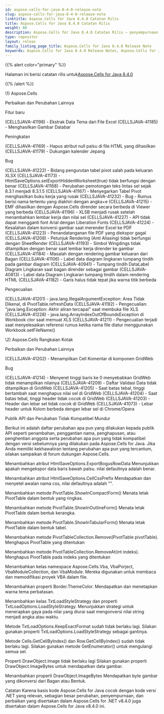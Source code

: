 ```yaml
---
id: aspose-cells-for-java-8-4-0-release-note
slug: aspose-cells-for-java-8-4-0-release-note
linktitle: Aspose.Cells for Java 8.4.0 Catatan Rilis
title: Aspose.Cells for Java 8.4.0 Catatan Rilis
weight: 80
description: Aspose.Cells for Java 8.4.0 Catatan Rilis – penyempurnaan terbaru, fitur baru, dan perbaikan
type: repositor
layout: releas
family_listing_page_title: Aspose.Cells for Java 8.4.0 Release Note
keywords: Aspose.Cells for Java 8.4.0 Release Notes, Aspose.Cells for Java 8.4.0 updates and fixe
---
```

{{% alert color="primary" %}} 

 Halaman ini berisi catatan rilis untuk[Aspose.Cells for Java 8.4.0](https://releases.aspose.com/cells/java/new-releases/aspose.cells-for-java-8.4.0/)

{{% /alert %}} 

\1) Aspose.Cells

Perbaikan dan Perubahan Lainnya

Fitur baru

(CELLSJAVA-41198) - Ekstrak Data Tema dari File Excel
(CELLSJAVA-41185) - Menghasilkan Gambar Databar

Peningkatan

(CELLSJAVA-41169) - Hapus atribut null palsu di file HTML yang dihasilkan
(CELLSJAVA-41179) - Dukungan kalender Jepang

Bug

(CELLSJAVA-41222) - Bidang pengurutan tabel pivot salah pada keluaran XLSX
(CELLSJAVA-41173) - HtmlSaveOptions.setExportHiddenWorksheet(true) tidak berfungsi dengan benar
(CELLSJAVA-41168) - Perubahan pemotongan teks lintas sel sejak 8.3.1 menjadi 8.3.1.5
(CELLSJAVA-41167) - Menyegarkan Tabel Pivot menghasilkan buku kerja yang rusak
(CELLSJAVA-41232) - Bug - Rumus berisi nama tertentu yang diakhiri dengan angka+e
(CELLSJAVA-41215) - EMF dihasilkan dengan Aspose.Cells dirender secara berbeda di Viewer yang berbeda
(CELLSJAVA-41196) - XLSB menjadi rusak setelah menambahkan lembar kerja dan nilai sel
(CELLSJAVA-41227) - API tidak dapat mengganti font Arial dengan Liberation Fonts
(CELLSJAVA-41224) - Kesalahan dalam konversi gambar saat merender Excel ke PDF
(CELLSJAVA-41223) - Penandatanganan file PDF yang diekspor gagal
(CELLSJAVA-41208) - Petunjuk Rendering (Anti Aliasing) tidak berfungsi dengan SheetRender
(CELLSJAVA-41193) - Simbol Wingdings tidak ditampilkan dengan benar saat lembar kerja dirender ke gambar
(CELLSJAVA-41184) - Masalah dengan rendering gambar keluaran dari Bagan
(CELLSJAVA-41106) - Label data diagram lingkaran tumpang tindih pada gambar diagram
(CELLSJAVA-40941) - Tumpang tindih DataLabel Diagram Lingkaran saat bagan dirender sebagai gambar
(CELLSJAVA-40813) - Label data Diagram Lingkaran tumpang tindih dalam rendering HTML
(CELLSJAVA-41182) - Garis halus tidak tepat jika warna titik berbeda

Pengecualian

(CELLSJAVA-41201) - java.lang.IllegalArgumentException: Area Tidak Dikenal, di PivotTable.refreshData
(CELLSJAVA-41192) - Pengecualian: "java.lang.Exception: Akhir aliran tercapai" saat membuka file XLS
(CELLSJAVA-41228) - java.lang.ArrayIndexOutOfBoundsException di Workbook ctor saat memuat XLS
(CELLSJAVA-41211) - Pengecualian terjadi saat menyelesaikan referensi rumus ketika nama file diatur menggunakan Workbook.setFileName()

\2) Aspose.Cells Rangkaian Kotak

Perbaikan dan Perubahan Lainnya

(CELLSJAVA-41202) - Menampilkan Cell Komentar di komponen GridWeb

Bug

(CELLSJAVA-41214) - Menyeret tinggi baris ke 0 menyebabkan GridWeb tidak menampilkan nilainya
(CELLSJAVA-41209) - Daftar Validasi Data tidak ditampilkan di GridWeb
(CELLSJAVA-41205) - Saat batas tebal, tinggi bertambah saat menghapus nilai sel di GridWeb
(CELLSJAVA-41204) - Saat batas tebal, tinggi header tidak cocok di GridWeb
(CELLSJAVA-41203) - Header dan lebar sel tidak cocok di GridWeb
(CELLSJAVA-41073) - Lebar header untuk Kolom berbeda dengan lebar sel di Chrome/Opera

Publik API dan Perubahan Tidak Kompatibel Mundur

Berikut ini adalah daftar perubahan apa pun yang dilakukan kepada publik API seperti penambahan, penggantian nama, penghapusan, atau penghentian anggota serta perubahan apa pun yang tidak kompatibel dengan versi sebelumnya yang dilakukan pada Aspose.Cells for Java. Jika Anda memiliki kekhawatiran tentang perubahan apa pun yang tercantum, silakan sampaikan di forum dukungan Aspose.Cells.

Menambahkan atribut HtmlSaveOptions.ExportBogusRowData
Menunjukkan apakah mengekspor data baris bawah palsu. nilai defaultnya adalah benar.

 Menambahkan atribut HtmlSaveOptions.CellCssPrefix
Mendapatkan dan menyetel awalan nama css, nilai defaultnya adalah "".

 Menambahkan metode PivotTable.ShowInCompactForm()
Menata letak PivotTable dalam bentuk yang ringkas.

 Menambahkan metode PivotTable.ShowInOutlineForm()
Menata letak PivotTable dalam bentuk kerangka.

 Menambahkan metode PivotTable.ShowInTabularForm()
Menata letak PivotTable dalam bentuk tabel.

 Menambahkan metode PivotTableCollection.Remove(PivotTable pivotTable).
Menghapus PivotTable yang ditentukan

 Menambahkan metode PivotTableCollection.RemoveAt(int indeks).
Menghapus PivotTable pada indeks yang ditentukan

 Menambahkan kelas namespace Aspose.Cells.Vba, VbaPorject, VbaModuleCollection, dan VbaModule.
Mereka digunakan untuk membaca dan memodifikasi proyek VBA dalam file.

 Menambahkan properti Border.ThemeColor.
Mendapatkan dan menetapkan warna tema perbatasan.

 Menambahkan kelas TxtLoadStyleStrategy dan properti TxtLoadOptions.LoadStyleStrategy.
Menunjukkan strategi untuk menerapkan gaya pada nilai yang diurai saat mengonversi nilai string menjadi angka atau waktu.

 Metode TxtLoadOptions.KeepExactFormat sudah tidak berlaku lagi.
Silakan gunakan properti TxtLoadOptions.LoadStyleStrategy sebagai gantinya.

 Metode Cells.GetCellByIndex() dan Row.GetCellByIndex() sudah tidak berlaku lagi.
Silakan gunakan metode GetEnumerator() untuk mengulangi semua sel.

 Properti DrawObject.Image tidak berlaku lagi
Silakan gunakan properti DrawObject.ImageBytes untuk mendapatkan data gambar.

 Menambahkan properti DrawObject.ImageBytes
Mendapatkan byte gambar yang dikonversi dari Bagan atau Bentuk.


Catatan
Karena basis kode Aspose.Cells for Java cocok dengan kode versi .NET yang relevan, sebagian besar perubahan, penyempurnaan, dan perbaikan yang disertakan dalam Aspose.Cells for .NET v8.4.0 juga disertakan dalam Aspose.Cells for Java v8.4.0 ini.
